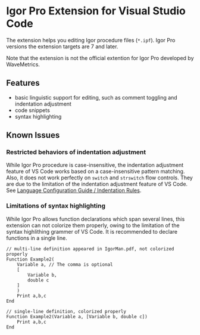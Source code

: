 # Igor Pro Extension for Visual Studio Code

The extension helps you editing Igor procedure files (`*.ipf`).
Igor Pro versions the extension targets are 7 and later.

Note that the extension is not the official extention for Igor Pro developed by WaveMetrics.

## Features

- basic linguistic support for editing, such as comment toggling and indentation adjustment
- code snippets
- syntax highlighting

## Known Issues

### Restricted behaviors of indentation adjustment

While Igor Pro procedure is case-insensitive, the indentation adjustment feature of VS Code works based on a case-insensitive pattern matching.
Also, it does not work perfectly on `switch` and `strswitch` flow controls.
They are due to the limitation of the indentation adjustment feature of VS Code.
See [Language Configuration Guide / Indentation Rules](https://code.visualstudio.com/api/language-extensions/language-configuration-guide#indentation-rules).

### Limitations of syntax highlighting

While Igor Pro allows function declarations which span several lines, this extension can not colorize them properly, owing to the limitation of the syntax highlithing grammer of VS Code.
It is recommended to declare functions in a single line.

```igorpro
// multi-line definition appeared in IgorMan.pdf, not colorized properly
Function Example2(
    Variable a, // The comma is optional
    [
        Variable b,
        double c
    ]
    )
    Print a,b,c
End

// single-line definition, colorized properly
Function Example2(Variable a, [Variable b, double c])
    Print a,b,c
End
```
